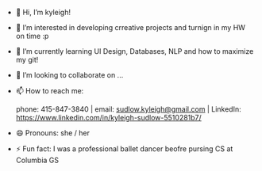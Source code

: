 - 👋 Hi, I’m kyleigh!
- 👀 I’m interested in developing crreative projects and turnign in my HW on time :p 
- 🌱 I’m currently learning UI Design, Databases, NLP and how to maximize my git!
- 💞️ I’m looking to collaborate on ...
- 📫 How to reach me:

  phone: 415-847-3840 | 
  email: sudlow.kyleigh@gmail.com | 
  LinkedIn: https://www.linkedin.com/in/kyleigh-sudlow-5510281b7/
  
- 😄 Pronouns: she / her
- ⚡ Fun fact: I was a professional ballet dancer beofre pursing CS at Columbia GS 
